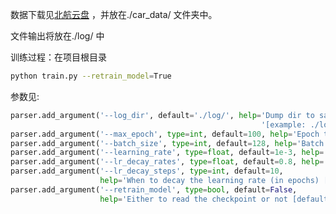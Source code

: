 数据下载见[北航云盘](https://bhpan.buaa.edu.cn:443/link/3198637693396F7805FC058A54AC9A8A) ，并放在./car_data/ 文件夹中。

文件输出将放在./log/ 中

训练过程：在项目根目录
~~~bash
python train.py --retrain_model=True
~~~

参数见:
```python
parser.add_argument('--log_dir', default='./log/', help='Dump dir to save model checkpoint or log '
                                                        '[example: ./log/]')
parser.add_argument('--max_epoch', type=int, default=100, help='Epoch to run [default: 100]')
parser.add_argument('--batch_size', type=int, default=128, help='Batch Size during training')
parser.add_argument('--learning_rate', type=float, default=1e-3, help='Initial learning rate [default: 0.001]')
parser.add_argument('--lr_decay_rates', type=float, default=0.8, help='Decay rates for lr decay [default: 0.8]')
parser.add_argument('--lr_decay_steps', type=int, default=10,
                    help='When to decay the learning rate (in epochs) [default: 10]')
parser.add_argument('--retrain_model', type=bool, default=False,
                    help='Either to read the checkpoint or not [default: False]')
```